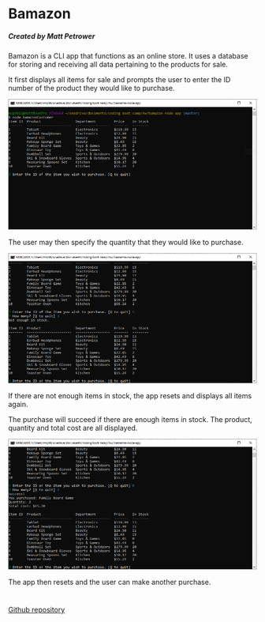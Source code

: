 # Bamazon
##### Created by Matt Petrower

Bamazon is a CLI app that functions as an online store. It uses a database for storing and receiving all data pertaining to the products for sale.

It first displays all items for sale and prompts the user to enter the ID number of the product they would like to purchase.

![Items for Sale](https://raw.githubusercontent.com/msp9612/bamazon-node-app/master/images/bamForSale.PNG "Items for Sale")

The user may then specify the quantity that they would like to purchase.

![Not Enough in Stock](https://raw.githubusercontent.com/msp9612/bamazon-node-app/master/images/bamNotEnough.PNG "Not Enough in Stock")

If there are not enough items in stock, the app resets and displays all items again.

The purchase will succeed if there are enough items in stock. The product, quantity and total cost are all displayed.

![Success](https://raw.githubusercontent.com/msp9612/bamazon-node-app/master/images/bamSuccess.PNG "Success")

The app then resets and the user can make another purchase.

# 

[Github repository](https://github.com/msp9612/LIRINodeApp)